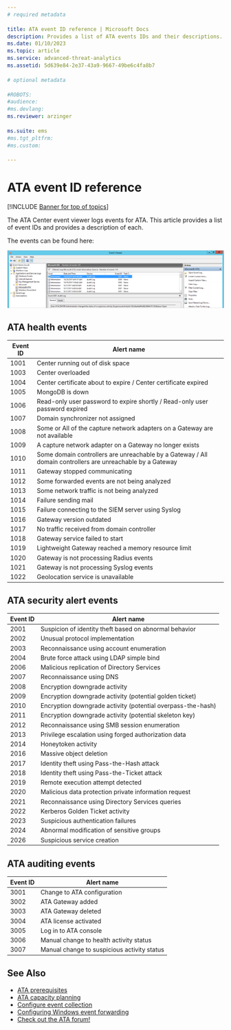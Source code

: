 ```yaml
---
# required metadata

title: ATA event ID reference | Microsoft Docs 
description: Provides a list of ATA events IDs and their descriptions. 
ms.date: 01/10/2023
ms.topic: article
ms.service: advanced-threat-analytics
ms.assetid: 5d639e84-2e37-43a9-9667-49be6c4fa8b7

# optional metadata

#ROBOTS:
#audience:
#ms.devlang:
ms.reviewer: arzinger

ms.suite: ems
#ms.tgt_pltfrm:
#ms.custom:

---
```


# ATA event ID reference


[!INCLUDE [Banner for top of topics](includes/banner.md)]

The ATA Center event viewer logs events for ATA. This article provides a list of event IDs and provides a description of each.

The events can be found here:

![event ID location.](media/event-id-location.png)

## ATA health events

|Event ID|Alert name|
|---------|---------------|
|1001|Center running out of disk space|
|1003|Center overloaded|
|1004|Center certificate about to expire / Center certificate expired|
|1005|MongoDB is down|
|1006|Read-only user password to expire shortly / Read-only user password expired|
|1007|Domain synchronizer not assigned|
|1008|Some or All of the capture network adapters on a Gateway are not available|
|1009|A capture network adapter on a Gateway no longer exists|
|1010|Some domain controllers are unreachable by a Gateway  /  All domain controllers are unreachable by a Gateway|
|1011|Gateway stopped communicating|
|1012|Some forwarded events are not being analyzed|
|1013|Some network traffic is not being analyzed|
|1014|Failure sending mail|
|1015|Failure connecting to the SIEM server using Syslog|
|1016|Gateway version outdated|
|1017|No traffic received from domain controller|
|1018|Gateway service failed to start|
|1019|Lightweight Gateway reached a memory resource limit|
|1020|Gateway is not processing Radius events|
|1021|Gateway is not processing Syslog events|
|1022|Geolocation service is unavailable|
 
## ATA security alert events

|Event ID|Alert name|
|---------|---------------|
|2001|Suspicion of identity theft based on abnormal behavior|
|2002|Unusual protocol implementation|
|2003|Reconnaissance using account enumeration|
|2004|Brute force attack using LDAP simple bind|
|2006|Malicious replication of Directory Services|
|2007|Reconnaissance using DNS|
|2008|Encryption downgrade activity|
|2009|Encryption downgrade activity (potential golden ticket)|
|2010|Encryption downgrade activity (potential overpass-the-hash)|
|2011|Encryption downgrade activity (potential skeleton key)|
|2012|Reconnaissance using SMB session enumeration|
|2013|Privilege escalation using forged authorization data|
|2014|Honeytoken activity|
|2016|Massive object deletion|
|2017|Identity theft using Pass-the-Hash attack|
|2018|Identity theft using Pass-the-Ticket attack|
|2019|Remote execution attempt detected|
|2020|Malicious data protection private information request|
|2021|Reconnaissance using Directory Services queries|
|2022|Kerberos Golden Ticket activity|
|2023|Suspicious authentication failures|
|2024|Abnormal modification of sensitive groups|
|2026|Suspicious service creation|

## ATA auditing events

|Event ID|Alert name|
|---------|---------------|
|3001|Change to ATA configuration|
|3002|ATA Gateway added|
|3003|ATA Gateway deleted|
|3004|ATA license activated|
|3005|Log in to ATA console|
|3006|Manual change to health activity status|
|3007|Manual change to suspicious activity status|

## See Also
- [ATA prerequisites](ata-prerequisites.md)
- [ATA capacity planning](ata-capacity-planning.md)
- [Configure event collection](configure-event-collection.md)
- [Configuring Windows event forwarding](configure-event-collection.md)
- [Check out the ATA forum!](https://social.technet.microsoft.com/Forums/security/home?forum=mata)
